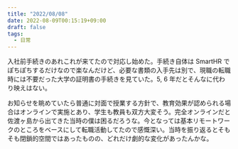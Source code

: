 ```yaml
---
title: "2022/08/08"
date: 2022-08-09T00:15:19+09:00
draft: false
tags:
  - 日常
---
```


入社前手続きのあれこれが来てたので対応し始めた。手続き自体は SmartHR でぽちぽちするだけなので楽なんだけど、必要な書類の入手先は別で、現職の転職時には不要だった大学の証明書の手続きを見ていた。5, 6 年だとそんなに代わり映えはない。

お知らせを眺めていたら普通に対面で授業する方針で、教育効果が認められる場合はオンラインで実施とあり、学生も教員も双方大変そう。完全オンラインだと佐渡ヶ島から出てきた当時の僕は困るだろうな。今となっては基本リモートワークのところをベースにして転職活動してたので感慨深い。当時を振り返るとそもそも閉鎖的空間ではあったものの、どれだけ劇的な変化があったんかな。
